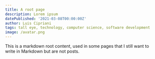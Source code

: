 ```yaml
---
title: A root page
description: Lorem ipsum
datePublished: '2021-03-08T00:00:00Z'
author: Luis Cipriani
tags: tall eye, technology, computer science, software development
image: /avatar.png
---
```


This is a markdown root content, used in some pages that I still want to write in Markdown but are not posts.
